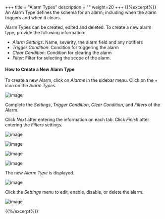 +++
title = "Alarm Types"
description = ""
weight=20
+++
{{%excerpt%}}
An Alarm Type defines the schema for an alarm; including when the alarm triggers and when it clears.  

Alarm Types can be created, edited and deleted. To create a new alarm
type, provide the following information:

-   *Alarm Settings*: Name, severity, the alarm field and any notifiers
-   *Trigger Condition*: Condition for triggering the alarm
-   *Clear Condition*: Condition for clearing the alarm
-   *Filter*: Filter for selecting the scope of the alarm.

#### How to Create a New Alarm Type

To create  a new Alarm, click on *Alarms* in the sidebar menu. Click on the + icon on the *Alarm Types*.

![image](/images/alarm-settings-1.png)

Complete the *Settings*, *Trigger Condition*, *Clear Condition*, and *Filters* of the Alarm.

Click *Next* after entering the information on each tab. Click *Finish* after entering the *Filters* settings.

![image](/images/alarm-settings-2.png)

![image](/images/alarm-settings-3.png)

![image](/images/alarm-settings-4.png)

![image](/images/alarm-settings-5.png)

The new *Alarm Type* is displayed.

![image](/images/alarm-settings-6.png)

Click the *Settings* menu to edit, enable, disable, or delete the alarm.

![image](/images/alarm-settings-7.png)

 {{%/excerpt%}}

